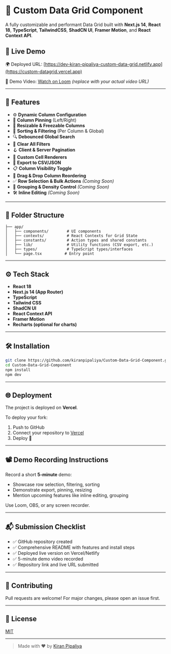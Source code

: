# 🧱 Custom Data Grid Component

A fully customizable and performant Data Grid built with **Next.js 14**, **React 18**, **TypeScript**, **TailwindCSS**, **ShadCN UI**, **Framer Motion**, and **React Context API**.

## 🔗 Live Demo

🌍 Deployed URL: [https://dev-kiran-pipaliya-custom-data-grid.netlify.app](https://custom-datagrid.vercel.app)

🎥 Demo Video: [Watch on Loom](https://www.loom.com/) *(replace with your actual video URL)*

---

## 🚀 Features

- ⚙️ **Dynamic Column Configuration**
- 📌 **Column Pinning** (Left/Right)
- 📏 **Resizable & Freezable Columns**
- 🧭 **Sorting & Filtering** (Per Column & Global)
- 🔍 **Debounced Global Search**
- 🧹 **Clear All Filters**
- 🪝 **Client & Server Pagination**
- 🧪 **Custom Cell Renderers**
- 💾 **Export to CSV/JSON**
- 📋 **Column Visibility Toggle**
- 🔀 **Drag & Drop Column Reordering**
- ✅ **Row Selection & Bulk Actions** *(Coming Soon)*
- 🧩 **Grouping & Density Control** *(Coming Soon)*
- 🛠 **Inline Editing** *(Coming Soon)*

---

## 📁 Folder Structure

```
├── app/
│   ├── components/        # UI components
│   ├── contexts/          # React Contexts for Grid State
│   ├── constants/         # Action types and shared constants
│   ├── lib/               # Utility functions (CSV export, etc.)
│   ├── types/             # TypeScript types/interfaces
│   └── page.tsx          # Entry point
```

---

## ⚙️ Tech Stack

- **React 18**
- **Next.js 14 (App Router)**
- **TypeScript**
- **Tailwind CSS**
- **ShadCN UI**
- **React Context API**
- **Framer Motion**
- **Recharts (optional for charts)**

---

## 🛠 Installation

```bash
git clone https://github.com/kiranpipaliya/Custom-Data-Grid-Component.git
cd Custom-Data-Grid-Component
npm install
npm dev
```

---

## 🌐 Deployment

The project is deployed on **Vercel**.

To deploy your fork:

1. Push to GitHub
2. Connect your repository to [Vercel](https://vercel.com)
3. Deploy 🚀

---

## 📽 Demo Recording Instructions

Record a short **5-minute** demo:

- Showcase row selection, filtering, sorting
- Demonstrate export, pinning, resizing
- Mention upcoming features like inline editing, grouping

Use Loom, OBS, or any screen recorder.

---

## 📬 Submission Checklist

- ✅ GitHub repository created
- ✅ Comprehensive README with features and install steps
- ✅ Deployed live version on Vercel/Netlify
- ✅ 5-minute demo video recorded
- ✅ Repository link and live URL submitted

---

## 🤝 Contributing

Pull requests are welcome! For major changes, please open an issue first.

---

## 📄 License

[MIT](LICENSE)

---

> Made with ❤️ by [Kiran Pipaliya](https://github.com/kiranpipaliya)
